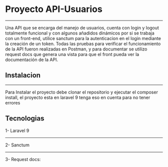 # Proyecto API-Usuarios
***
Una API que se encarga del manejo de usuarios, cuenta con login y logout totalmente funcional y con algunos añadidos dinámicos por si se trabaja
con un front-end, utilice sanctum para la autenticacion en el login mediante la creación de un token.
Todas las pruebas para verificar el funcionamiento de la API fueron realizadas en Postman, y para documentar se utilizo request docs
que genera una vista para que el front pueda ver la documentación de la API.

## Instalacion
***
Para Instalar el proyecto debe clonar el repositorio y ejecutar el composer install, el proyecto esta en laravel 9 tenga eso en cuenta
para no tener errores

## Tecnologias

1- Laravel 9
***
2- Sanctum
***
3- Request docs: 
